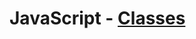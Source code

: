# JavaScript - [Classes](https://www.theodinproject.com/paths/full-stack-javascript/courses/javascript/lessons/classes)
